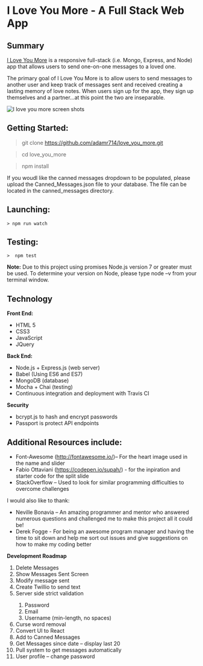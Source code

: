 # I Love You More - A Full Stack Web App

<h2>Summary</h2>
<p><a href="https://iloveyoumore.herokuapp.com" target="_blank">I Love You More</a> is a responsive full-stack (i.e. Mongo, Express, and  Node) app that allows users to send one-on-one messages to a loved one. </p>
 
<p>The primary goal of I Love You More is to allow users to send messages to another user and keep track of messages sent and received creating a lasting memory of love notes.  When users sign up for the app, they sign up themselves and a partner…at this point the two are inseparable. </p>
 
<img src ="http://adamr714.com/love_you_more/Love_You_More.jpg" alt="I love you more screen shots" />
 
<h2>Getting Started:</h2>


> git clone https://github.com/adamr714/love_you_more.git

> cd love_you_more

> npm install

If you woudl like the canned messages dropdown to be populated, please upload the Canned_Messages.json file to your database.  The file can be located in the canned_messages directory.

<h2>Launching:</h2>

```
> npm run watch
```
 
<h2>Testing:</h2>

```
>  npm test
```

<p><strong>Note:</strong> Due to this project using promises Node.js version 7 or greater must be used.  To determine your version on Node, please type node –v from your terminal window.</p>
 
<h2>Technology</h2>
 
<strong>Front End:</strong>
<ul>
    <li>HTML 5</li>
    <li>CSS3</li>
    <li>JavaScript</li>
    <li>JQuery</li>
</ul>
 
<strong>Back End:</strong>
<ul>
    <li>Node.js + Express.js (web server)</li>
    <li>Babel (Using ES6 and ES7)</li>
    <li>MongoDB (database)</li>
    <li>Mocha + Chai (testing)</li>
    <li>Continuous integration and deployment with Travis CI</li>
</ul>

<strong>Security</strong>
<ul>
    <li>bcrypt.js to hash and encrypt passwords</li>
    <li>Passport is protect API endpoints</li>
</ul>

<h2>Additional Resources include:</h2>
<ul>
    <li>Font-Awesome (<a href="http://fontawesome.io/" target="_blank">http://fontawesome.io/</a>)– For the heart image used in the name and slider</li>
    <li>Fabio Ottaviani (<a href="https://codepen.io/supah/" target="_blank">https://codepen.io/supah/</a>) - for the inpiration and starter code for the split slide</li>
    <li>StackOverflow – Used to look for similar programming difficulties to overcome challenges</li>
</uL

<h2>I would also like to thank:</h2>

<ul>
    <li>Neville Bonavia – An amazing programmer and mentor who answered numerous questions and challenged me to make this project all it could be!</li>
    <li>Derek Fogge - For being an awesome program manager and having the time to sit down and help me sort out issues and give suggestions on how to make my coding better</li>
</ul>



<strong>Development Roadmap</strong>
<ol>
<li>Delete Messages</li>
<li>Show Messages Sent Screen</li>
<li>Modify message sent</li>
<li>Create Twillio to send text</li>
<li>Server side strict validation</li>
<ol>    
<li>Password</li>
<li>Email</li>
<li>Username (min-length, no spaces)</li>
</ol>
<li>Curse word  removal</li>
<li>Convert UI to React</li>
<li>Add to Canned Messages</li>
<li>Get Messages since date – display last 20</li>
<li>Pull system to get messages automatically</li>
<li>User profile – change password</li>
</ol>
